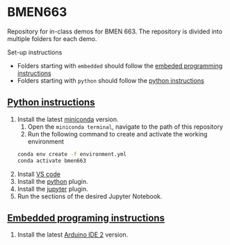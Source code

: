 # BMEN663
Repository for in-class demos for BMEN 663.
The repository is divided into multiple folders for each demo.

Set-up instructions
- Folders starting with `embedded` should follow the [embeded programming instructions](#embedded-programing-instructions)
- Folders starting with `python` should follow the [python instructions](#python-instructions)


## [Python instructions](#python-instructions)
1. Install the latest [miniconda](https://docs.anaconda.com/miniconda/install/) version.
    1. Open the `miniconda terminal`, navigate to the path of this repository
    2. Run the following command to create and activate the working environment
    ```bash
    conda env create -f environment.yml
    conda activate bmen663
    ```
2. Install [VS code](https://code.visualstudio.com/)
2. Install the [python](https://marketplace.visualstudio.com/items?itemName=ms-python.python) plugin.
3. Install the [jupyter](https://marketplace.visualstudio.com/items?itemName=ms-toolsai.jupyter) plugin.
4. Run the sections of the desired Jupyter Notebook.

## [Embedded programing instructions](#embedded-programing-instructions)
1. Install the latest [Arduino IDE 2](https://www.arduino.cc/en/software) version.



